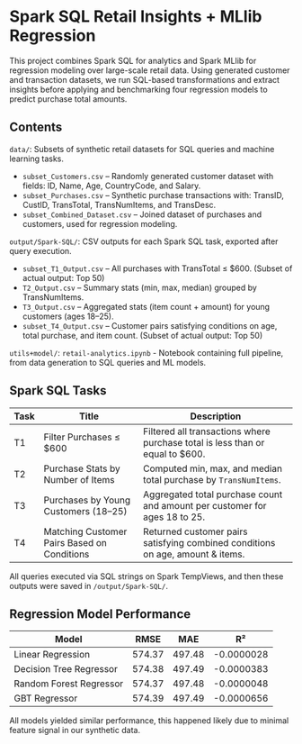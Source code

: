 # Spark SQL Retail Insights + MLlib Regression

This project combines Spark SQL for analytics and Spark MLlib for regression modeling over large-scale retail data. Using generated customer and transaction datasets, we run SQL-based transformations and extract insights before applying and benchmarking four regression models to predict purchase total amounts.

## Contents  

`data/`: Subsets of synthetic retail datasets for SQL queries and machine learning tasks.  
- `subset_Customers.csv` – Randomly generated customer dataset with fields: ID, Name, Age, CountryCode, and Salary.  
- `subset_Purchases.csv` – Synthetic purchase transactions with: TransID, CustID, TransTotal, TransNumItems, and TransDesc.
- `subset_Combined_Dataset.csv` – Joined dataset of purchases and customers, used for regression modeling.

`output/Spark-SQL/`: CSV outputs for each Spark SQL task, exported after query execution.  
- `subset_T1_Output.csv` – All purchases with TransTotal ≤ $600. (Subset of actual output: Top 50)  
- `T2_Output.csv` – Summary stats (min, max, median) grouped by TransNumItems.
- `T3_Output.csv` – Aggregated stats (item count + amount) for young customers (ages 18–25).
- `subset_T4_Output.csv` – Customer pairs satisfying conditions on age, total purchase, and item count. (Subset of actual output: Top 50)  

`utils+model/`: `retail-analytics.ipynb` - Notebook containing full pipeline, from data generation to SQL queries and ML models.  

## Spark SQL Tasks  

| **Task** | **Title**                                   | **Description**                                                                |
| -------- | ------------------------------------------- | ------------------------------------------------------------------------------ |
| T1       | Filter Purchases ≤ \$600                    | Filtered all transactions where purchase total is less than or equal to \$600. |
| T2       | Purchase Stats by Number of Items           | Computed min, max, and median total purchase by `TransNumItems`.               |
| T3       | Purchases by Young Customers (18–25)        | Aggregated total purchase count and amount per customer for ages 18 to 25.     |
| T4       | Matching Customer Pairs Based on Conditions | Returned customer pairs satisfying combined conditions on age, amount & items. |

All queries executed via SQL strings on Spark TempViews, and then these outputs were saved in `/output/Spark-SQL/`.   

## Regression Model Performance

| **Model**               | **RMSE** | **MAE** | **R²**     |
| ----------------------- | -------- | ------- | ---------- |
| Linear Regression       | 574.37   | 497.48  | -0.0000028 |
| Decision Tree Regressor | 574.38   | 497.49  | -0.0000383 |
| Random Forest Regressor | 574.37   | 497.48  | -0.0000048 |
| GBT Regressor           | 574.39   | 497.49  | -0.0000656 |

All models yielded similar performance, this happened likely due to minimal feature signal in our synthetic data.
